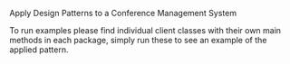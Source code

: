 Apply Design Patterns to a Conference Management System

To run examples please find individual client classes with their own main methods in each package, simply run these to see an example of the applied pattern.